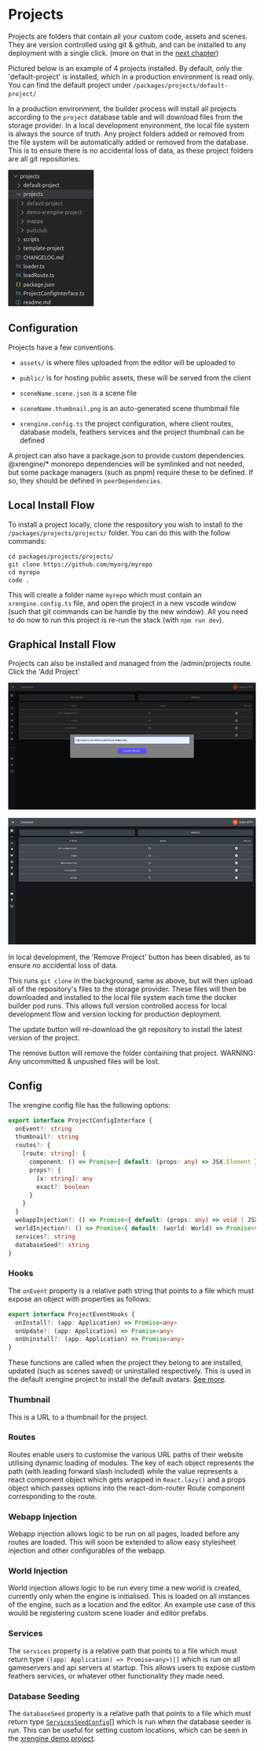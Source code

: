 # Projects

Projects are folders that contain all your custom code, assets and scenes. They are version controlled using git & github, and can be installed to any deployment with a single click. (more on that in the [next chapter](./04-editor-scenes-locations.md))

Pictured below is an example of 4 projects installed. By default, only the 'default-project' is installed, which in a production environment is read only. You can find the default project under `/packages/projects/default-project/`

In a production environment, the builder process will install all projects according to the `project` database table and will download files from the storage provider. In a local development environment, the local file system is always the source of truth. Any project folders added or removed from the file system will be automatically added or removed from the database. This is to ensure there is no accidental loss of data, as these project folders are all git repositories.

![](./images/projects-folder.png)

## Configuration

Projects have a few conventions.

- `assets/` is where files uploaded from the editor will be uploaded to

- `public/` is for hosting public assets, these will be served from the client 

- `sceneName.scene.json` is a scene file

- `sceneName.thumbnail.png` is an auto-generated scene thumbmail file

- `xrengine.config.ts` the project configuration, where client routes, database models, feathers services and the project thumbnail can be defined

A project can also have a package.json to provide custom dependencies. @xrengine/* monorepo dependencies will be symlinked and not needed, but some package managers (such as pnpm) require these to be defined. If so, they should be defined in `peerDependencies`.

## Local Install Flow

To install a project locally, clone the respository you wish to install to the `/packages/projects/projects/` folder. You can do this with the follow commands:

```
cd packages/projects/projects/
git clone https://github.com/myorg/myrepo
cd myrepo 
code .
```

This will create a folder name `myrepo` which must contain an `xrengine.config.ts` file, and open the project in a new vscode window (such that git commands can be handle by the new window). All you need to do now to run this project is re-run the stack (with `npm run dev`).


## Graphical Install Flow

Projects can also be installed and managed from the /admin/projects route. Click the 'Add Project' 

![](./images/projects-admin-install-new.png)

![](./images/projects-admin.png)

In local development, the 'Remove Project' button has been disabled, as to ensure no accidental loss of data.

This runs `git clone` in the background, same as above, but will then upload all of the repository's files to the storage provider. These files will then be downloaded and installed to the local file system each time the docker builder pod runs. This allows full version controlled access for local development flow and version locking for production deployment.

The update button will re-download the git repository to install the latest version of the project.

The remove button will remove the folder containing that project. WARNING: Any uncommitted & unpushed files will be lost.

## Config

The xrengine config file has the following options:
```ts
export interface ProjectConfigInterface {
  onEvent?: string
  thumbnail?: string
  routes?: {
    [route: string]: {
      component: () => Promise<{ default: (props: any) => JSX.Element }>
      props?: {
        [x: string]: any
        exact?: boolean
      }
    }
  }
  webappInjection?: () => Promise<{ default: (props: any) => void | JSX.Element }>
  worldInjection?: () => Promise<{ default: (world: World) => Promise<void> }>
  services?: string
  databaseSeed?: string
}
```

### Hooks
The `onEvent` property is a relative path string that points to a file which must expose an object with properties as follows:

```ts
export interface ProjectEventHooks {
  onInstall?: (app: Application) => Promise<any>
  onUpdate?: (app: Application) => Promise<any>
  onUninstall?: (app: Application) => Promise<any>
}
```

These functions are called when the project they belong to are installed, updated (such as scenes saved) or uninstalled respectively. This is used in the default xrengine project to install the default avatars. [See more](../packages/projects/default-project/projectEventHooks.ts).

### Thumbnail

This is a URL to a thumbnail for the project.

### Routes

Routes enable users to customise the various URL paths of their website utilising dynamic loading of modules. The key of each object represents the path (with leading forward slash included) while the value represents a react component object which gets wrapped in `React.lazy()` and a props object which passes options into the react-dom-router Route component corresponding to the route.

### Webapp Injection
Webapp injection allows logic to be run on all pages, loaded before any routes are loaded. This will soon be extended to allow easy stylesheet injection and other configurables of the webapp.

### World Injection

World injection allows logic to be run every time a new world is created, currently only when the engine is initialised. This is loaded on all instances of the engine, such as a location and the editor. An example use case of this would be registering custom scene loader and editor prefabs.

### Services

The `services` property is a relative path that points to a file which must return type `((app: Application) => Promise<any>)[]` which is run on all gameservers and api servers at startup. This allows users to expose custom feathers services, or whatever other functionality they made need.

### Database Seeding

The `databaseSeed` property is a relative path that points to a file which must return type [`ServicesSeedConfig`[]](../packages/common/src/interfaces/ServicesSeedConfig.ts) which is run when the database seeder is run. This can be useful for setting custom locations, which can be seen in the [xrengine demo project](https://github.com/XRFoundation/demo-xrengine-project).
